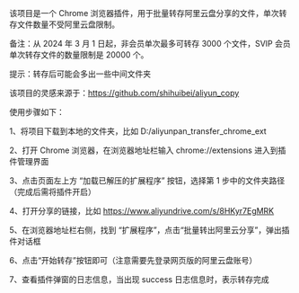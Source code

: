 该项目是一个 Chrome 浏览器插件，用于批量转存阿里云盘分享的文件，单次转存文件数量不受阿里云盘限制。

备注：从 2024 年 3 月 1 日起，非会员单次最多可转存 3000 个文件，SVIP 会员单次转存文件的数量限制是 20000 个。

提示：转存后可能会多出一些中间文件夹

该项目的灵感来源于：https://github.com/shihuibei/aliyun_copy

使用步骤如下：

1、将项目下载到本地的文件夹，比如 D:/aliyunpan_transfer_chrome_ext

2、打开 Chrome 浏览器，在浏览器地址栏输入 chrome://extensions 进入到插件管理界面

3、点击页面左上方 “加载已解压的扩展程序” 按钮，选择第 1 步中的文件夹路径（完成后需将插件开启）

4、打开分享的链接，比如 https://www.aliyundrive.com/s/8HKyr7EgMRK

5、在浏览器地址栏右侧，找到 “扩展程序”，点击“批量转出阿里云分享”，弹出插件对话框

6、点击“开始转存”按钮即可（注意需要先登录网页版的阿里云盘账号）

7、查看插件弹窗的日志信息，当出现 success 日志信息时，表示转存完成
